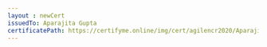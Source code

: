 ```yaml
--- 
layout : newCert 
issuedTo: Aparajita Gupta 
certificatePath: https://certifyme.online/img/cert/agilencr2020/AparajitaGupta_459b0.png
--- 
```

